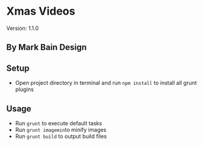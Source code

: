Xmas Videos
===

Version: 1.1.0

By Mark Bain Design
---

Setup
---
* Open project directory in terminal and run `npm install` to install all grunt plugins

Usage
---
* Run `grunt` to execute default tasks
* Run `grunt imagemin`to minify images
* Run `grunt build` to output build files
